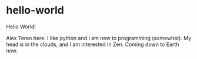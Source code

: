 # hello-world

Hello World!

Alex Teran here. I like python and I am new to programming (somewhat).
My head is in the clouds, and I am interested in Zen. Coming down to Earth now.
